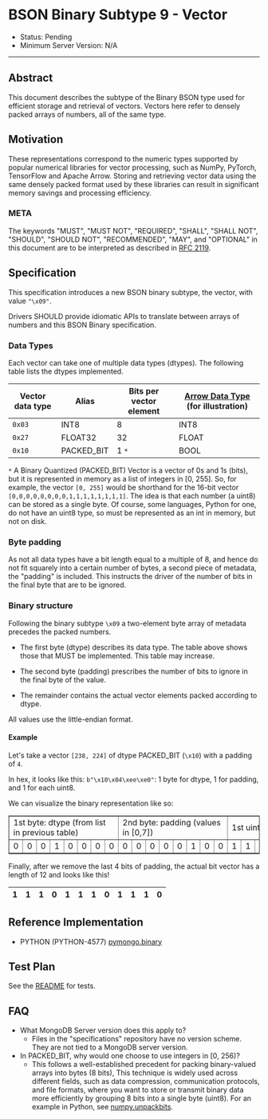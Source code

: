 # BSON Binary Subtype 9 - Vector

- Status: Pending
- Minimum Server Version: N/A

______________________________________________________________________

## Abstract

This document describes the subtype of the Binary BSON type used for efficient storage and retrieval of vectors. Vectors
here refer to densely packed arrays of numbers, all of the same type.

## Motivation

These representations correspond to the numeric types supported by popular numerical libraries for vector processing,
such as NumPy, PyTorch, TensorFlow and Apache Arrow. Storing and retrieving vector data using the same densely packed
format used by these libraries can result in significant memory savings and processing efficiency.

### META

The keywords "MUST", "MUST NOT", "REQUIRED", "SHALL", "SHALL NOT", "SHOULD", "SHOULD NOT", "RECOMMENDED", "MAY", and
"OPTIONAL" in this document are to be interpreted as described in [RFC 2119](https://www.ietf.org/rfc/rfc2119.txt).

## Specification

This specification introduces a new BSON binary subtype, the vector, with value `"\x09"`.

Drivers SHOULD provide idiomatic APIs to translate between arrays of numbers and this BSON Binary specification.

### Data Types

Each vector can take one of multiple data types (dtypes). The following table lists the dtypes implemented.

| Vector data type | Alias      | Bits per vector element | [Arrow Data Type](https://arrow.apache.org/docs/cpp/api/datatype.html) (for illustration) |
| ---------------- | ---------- | ----------------------- | ----------------------------------------------------------------------------------------- |
| `0x03`           | INT8       | 8                       | INT8                                                                                      |
| `0x27`           | FLOAT32    | 32                      | FLOAT                                                                                     |
| `0x10`           | PACKED_BIT | 1     `*`               | BOOL                                                                                      |

`*` A Binary Quantized (PACKED_BIT) Vector is a vector of 0s and 1s (bits), but it is represented in memory as a list of
integers in \[0, 255\]. So, for example, the vector `[0, 255]` would be shorthand for the 16-bit vector
`[0,0,0,0,0,0,0,0,1,1,1,1,1,1,1,1]`. The idea is that each number (a uint8) can be stored as a single byte. Of course,
some languages, Python for one, do not have an uint8 type, so must be represented as an int in memory, but not on disk.

### Byte padding

As not all data types have a bit length equal to a multiple of 8, and hence do not fit squarely into a certain number of
bytes, a second piece of metadata, the "padding" is included. This instructs the driver of the number of bits in the
final byte that are to be ignored.

### Binary structure

Following the binary subtype `\x09` a two-element byte array of metadata precedes the packed numbers.

- The first byte (dtype) describes its data type. The table above shows those that MUST be implemented. This table may
  increase.

- The second byte (padding) prescribes the number of bits to ignore in the final byte of the value.

- The remainder contains the actual vector elements packed according to dtype.

All values use the little-endian format.

#### Example

Let's take a vector `[238, 224]` of dtype PACKED_BIT (`\x10`) with a padding of `4`.

In hex, it looks like this: `b"\x10\x04\xee\xe0"`: 1 byte for dtype, 1 for padding, and 1 for each uint8.

We can visualize the binary representation like so:

<table border="1" cellspacing="0" cellpadding="5">
  <tr>
    <td colspan="8">1st byte: dtype (from list in previous table) </td>
    <td colspan="8">2nd byte: padding (values in [0,7])</td>
    <td colspan="8">1st uint8: 238</td>
    <td colspan="8">2nd uint8: 224</td>
  </tr>
  <tr>
    <td>0</td>
    <td>0</td>
    <td>0</td>
    <td>1</td>
    <td>0</td>
    <td>0</td>
    <td>0</td>
    <td>0</td>
    <td>0</td>
    <td>0</td>
    <td>0</td>
    <td>0</td>
    <td>0</td>
    <td>1</td>
    <td>0</td>
    <td>0</td>
    <td>1</td>
    <td>1</td>
    <td>1</td>
    <td>0</td>
    <td>1</td>
    <td>1</td>
    <td>1</td>
    <td>0</td>
    <td>1</td>
    <td>1</td>
    <td>1</td>
    <td>0</td>
    <td>0</td>
    <td>0</td>
    <td>0</td>
    <td>0</td>
  </tr>
</table>

Finally, after we remove the last 4 bits of padding, the actual bit vector has a length of 12 and looks like this!

| 1   | 1   | 1   | 0   | 1   | 1   | 1   | 0   | 1   | 1   | 1   | 0   |
| --- | --- | --- | --- | --- | --- | --- | --- | --- | --- | --- | --- |

## Reference Implementation

- PYTHON (PYTHON-4577) [pymongo.binary](https://github.com/mongodb/mongo-python-driver/blob/master/bson/binary.py)

## Test Plan

See the [README](tests/README.md) for tests.

## FAQ

- What MongoDB Server version does this apply to?
  - Files in the "specifications" repository have no version scheme. They are not tied to a MongoDB server version.
- In PACKED_BIT, why would one choose to use integers in \[0, 256)?
  - This follows a well-established precedent for packing binary-valued arrays into bytes (8 bits), This technique is
    widely used across different fields, such as data compression, communication protocols, and file formats, where you
    want to store or transmit binary data more efficiently by grouping 8 bits into a single byte (uint8). For an example
    in Python, see
    [numpy.unpackbits](https://numpy.org/doc/2.0/reference/generated/numpy.unpackbits.html#numpy.unpackbits).
